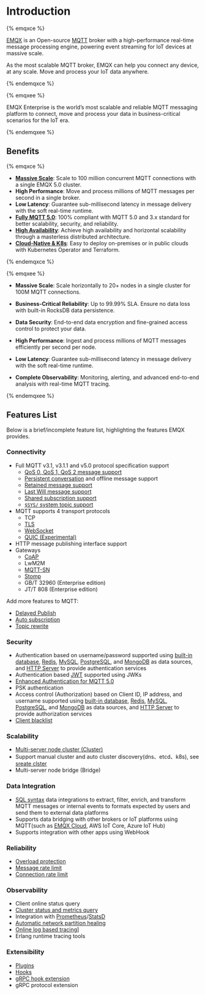 # Introduction

{% emqxce %}

[EMQX](https://www.emqx.com/zh/products/emqx) is an Open-source [MQTT](https://mqtt.org/) broker with a high-performance real-time message processing engine, powering event streaming for IoT devices at massive scale.

As the most scalable MQTT broker, EMQX can help you connect any device, at any scale. Move and process your IoT data anywhere.

{% endemqxce %}

{% emqxee %}

EMQX Enterprise is the world’s most scalable and reliable MQTT messaging platform to connect, move and process your data in business-critical scenarios for the IoT era.

{% endemqxee %}

## Benefits

{% emqxce %}

- **[Massive Scale](https://www.emqx.io)**: Scale to 100 million concurrent MQTT connections with a single EMQX 5.0 cluster.
- **High Performance**: Move and process millions of MQTT messages per second in a single broker.
- **Low Latency**: Guarantee sub-millisecond latency in message delivery with the soft real-time runtime.
- **[Fully MQTT 5.0](https://www.emqx.com/en/blog/introduction-to-mqtt-5)**: 100% compliant with MQTT 5.0 and 3.x standard for better scalability, security, and reliability.
- **[High Availability](./deploy/cluster/mria-introduction)**: Achieve high availability and horizontal scalability through a masterless distributed architecture.
- **[Cloud-Native & K8s](https://www.emqx.com/en/emqx-kubernetes-operator)**: Easy to deploy on-premises or in public clouds with Kubernetes Operator and Terraform.

{% endemqxce %}


{% emqxee %}

- **Massive Scale**: Scale horizontally to 20+ nodes in a single cluster for 100M MQTT connections.

- **Business-Critical Reliability**: Up to 99.99% SLA. Ensure no data loss with built-in RocksDB data persistence.

- **Data Security**: End-to-end data encryption and fine-grained access control to protect your data.

- **High Performance**: Ingest and process millions of MQTT messages efficiently per second per node.

- **Low Latency**: Guarantee sub-millisecond latency in message delivery with the soft real-time runtime.

- **Complete Observability**: Monitoring, alerting, and advanced end-to-end analysis with real-time MQTT tracing.

{% endemqxee %}

## Features List

Below is a brief/incomplete feature list, highlighting the features EMQX provides.

### Connectivity

- Full MQTT v3.1, v3.1.1 and v5.0 protocol specification support
  - [QoS 0, QoS 1, QoS 2 message support](./mqtt/mqtt-qos.md)
  - [Persistent conversation](./mqtt/mqtt-session-and-message-expiry.md#mqtt-会话d) and offline message support
  - [Retained message support](./mqtt/mqtt-retained-messages.md)
  - [Last Will message support](./mqtt/mqtt-last-will-and-testament.md)
  - [Shared subscription support](./mqtt/mqtt-shared-subscription.md)
  - [`$SYS/` system topic support](./mqtt/mqtt-system-topics.md)
- MQTT supports 4 transport protocols
  - TCP
  - [TLS](./network/emqx-mqtt-tls)
  - [WebSocket](./messaging/mqtt-publish-and-subscribe.md)
  - [QUIC (Experimental)](./mqtt-over-quic/introduction.md)
- HTTP message publishing interface support
- Gateways
  - [CoAP](./gateway/coap.md)
  - LwM2M
  - [MQTT-SN](./gateway/mqttsn.md)
  - [Stomp](./gateway/stomp.md)
  - GB/T 32960 (Enterprise edition) <!--cannot use 'emqxee' macro inside list-->
  - JT/T 808 (Enterprise edition)

Add more features to MQTT:

- [Delayed Publish](./mqtt/mqtt-delayed-publish.md)
- [Auto subscription](./mqtt/mqtt-auto-subscription)
- [Topic rewrite](./mqtt/mqtt-topic-rewrite.md)

### Security

- Authentication based on username/password supported using [built-in database](./access-control/authn/mnesia.md), [Redis](./access-control/authn/redis.md), [MySQL](./access-control/authn/mysql.md), [PostgreSQL](./access-control/authn/postgresql.md), and [MongoDB](./access-control/authn/mongodb.md) as data sources, and [HTTP Server](./access-control/authn/http.md) to provide authentication services
- Authentication based  [JWT](./access-control/authn/jwt.md)  supported using JWKs
- [Enhanced Authentication for MQTT 5.0](./access-control/authn/scram.md)
- PSK authentication
- Access control (Authorization) based on Client ID, IP address, and username supported using [built-in database](./access-control/authz/mnesia.md), [Redis](./access-control/authz/redis.md), [MySQL](./access-control/authz/mysql.md), [PostgreSQL](./access-control/authz/postgresql.md), and [MongoDB](./access-control/authz/mongodb.md) as data sources, and [HTTP Server](./access-control/authz/http.md) to provide authorization services
- [Client blacklist](./access-control/blacklist.md)

### Scalability

- [Multi-server node cluster (Cluster)](./deploy/cluster/introduction.md)
- Support manual cluster and auto cluster discovery(dns、etcd、k8s), see [sreate clster](./deploy/cluster/create-cluster.md)
- Multi-server node bridge (Bridge)

### Data Integration

- [SQL syntax](./data-integration/rules.md) data integrations to extract, filter, enrich, and transform MQTT messages or internal events to formats expected by users and send them to external data platforms
- Supports data bridging with other brokers or IoT platforms using MQTT(such as [EMQX Cloud](https://www.emqx.com/zh/cloud), AWS IoT Core, Azure IoT Hub)
- Supports integration with other apps using WebHook

### Reliability

- [Overload protection](./deploy/cluster/lb.md)
- [Message rate limit](./rate-limit/rate-limit.md)
- [Connection rate limit](./rate-limit/rate-limit.md)

### Observability

- Client online status query
- [Cluster status and metrics query](./observability/metrics-and-stats.md)
- Integration with [Prometheus](./observability/prometheus.md)/[StatsD](./observability/statsd.md)
- [Automatic network partition healing](./deploy/cluster/introduction.md)
- [Online log based tracing](./observability/tracer.md)]
- Erlang runtime tracing tools

### Extensibility

- [Plugins](./extensions/plugins.md)
- [Hooks](./extensions/hooks.md)
- [gRPC hook extension](./extensions/exhook.md)
- gRPC protocol extension
